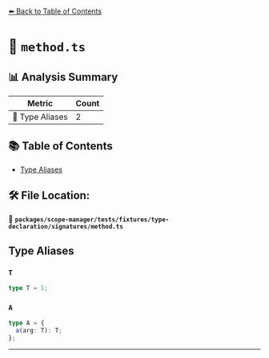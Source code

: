 [⬅️ Back to Table of Contents](../../../../../../index.md)

# 📄 `method.ts`

## 📊 Analysis Summary

| Metric | Count |
|--------|-------|
| 📑 Type Aliases | 2 |

## 📚 Table of Contents

- [Type Aliases](#type-aliases)

## 🛠️ File Location:
📂 **`packages/scope-manager/tests/fixtures/type-declaration/signatures/method.ts`**

## Type Aliases

### `T`

```ts
type T = 1;
```

### `A`

```ts
type A = {
  a(arg: T): T;
};
```


---